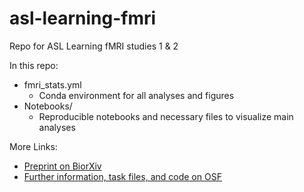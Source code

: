 # asl-learning-fmri
Repo for ASL Learning fMRI studies 1 &amp; 2

In this repo:
- fmri_stats.yml
  -   Conda environment for all analyses and figures
- Notebooks/
  -   Reproducible notebooks and necessary files to visualize main analyses

More Links:
- [Preprint on BiorXiv](https://www.biorxiv.org/content/10.1101/2025.04.11.648265v1.abstract)
- [Further information, task files, and code on OSF](https://osf.io/4bh5p/)
